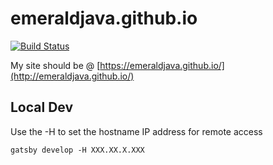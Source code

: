 # emeraldjava.github.io

[![Build Status](https://github.com/emeraldjava/emeraldjava.github.io/workflows/build/badge.svg)](https://github.com/emeraldjava/emeraldjava.github.io)

My site should be @ [https://emeraldjava.github.io/](http://emeraldjava.github.io/)

## Local Dev

Use the -H to set the hostname IP address for remote access

    gatsby develop -H XXX.XX.X.XXX
